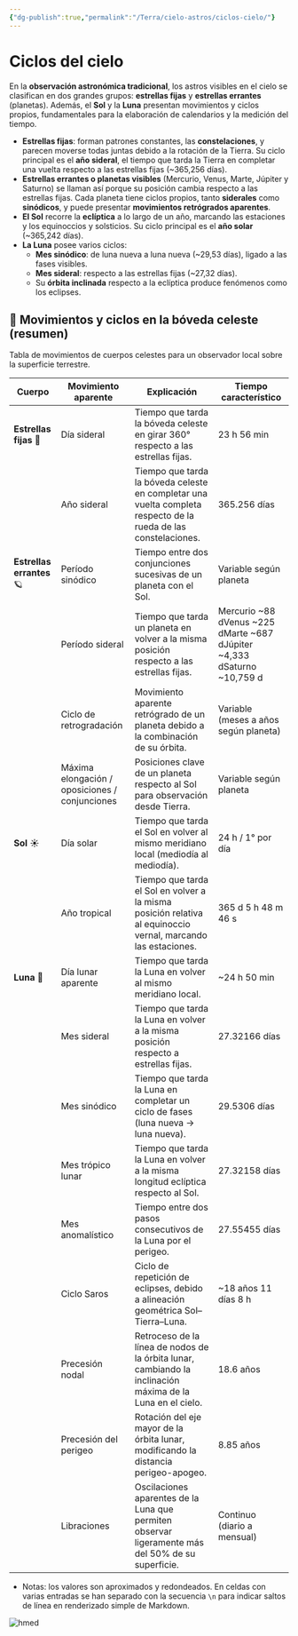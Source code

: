 ```yaml
---
{"dg-publish":true,"permalink":"/Terra/cielo-astros/ciclos-cielo/"}
---
```



# Ciclos del cielo

En la **observación astronómica tradicional**, los astros visibles en el cielo se clasifican en dos grandes grupos: **estrellas fijas** y **estrellas errantes** (planetas). Además, el **Sol** y la **Luna** presentan movimientos y ciclos propios, fundamentales para la elaboración de calendarios y la medición del tiempo.

* **Estrellas fijas**: forman patrones constantes, las **constelaciones**, y parecen moverse todas juntas debido a la rotación de la Tierra. Su ciclo principal es el **año sideral**, el tiempo que tarda la Tierra en completar una vuelta respecto a las estrellas fijas (\~365,256 días).
* **Estrellas errantes o planetas visibles** (Mercurio, Venus, Marte, Júpiter y Saturno) se llaman así porque su posición cambia respecto a las estrellas fijas. Cada planeta tiene ciclos propios, tanto **siderales** como **sinódicos**, y puede presentar **movimientos retrógrados aparentes**.
* **El Sol** recorre la **eclíptica** a lo largo de un año, marcando las estaciones y los equinoccios y solsticios. Su ciclo principal es el **año solar** (\~365,242 días).
* **La Luna** posee varios ciclos:
    * **Mes sinódico**: de luna nueva a luna nueva (\~29,53 días), ligado a las fases visibles.
    * **Mes sideral**: respecto a las estrellas fijas (\~27,32 días).
    * Su **órbita inclinada** respecto a la eclíptica produce fenómenos como los eclipses.

## 🌌 Movimientos y ciclos en la bóveda celeste (resumen)

Tabla de movimientos de cuerpos celestes para un observador local sobre la superficie terrestre.

| Cuerpo                    | Movimiento aparente                            | Explicación                                                                                                     | Tiempo característico                                                   |
| ------------------------- | ---------------------------------------------- | --------------------------------------------------------------------------------------------------------------- | ----------------------------------------------------------------------- |
| **Estrellas fijas** 🌠    | Día sideral                                    | Tiempo que tarda la bóveda celeste en girar 360° respecto a las estrellas fijas.                                | 23 h 56 min                                                             |
|                           | Año sideral                                    | Tiempo que tarda la bóveda celeste en completar una vuelta completa respecto de la rueda de las constelaciones. | 365.256 días                                                            |
| **Estrellas errantes** 🪐 | Período sinódico                               | Tiempo entre dos conjunciones sucesivas de un planeta con el Sol.                                               | Variable según planeta                                                  |
|                           | Período sideral                                | Tiempo que tarda un planeta en volver a la misma posición respecto a las estrellas fijas.                       | Mercurio ~88 dVenus ~225 dMarte ~687 dJúpiter ~4,333 dSaturno ~10,759 d |
|                           | Ciclo de retrogradación                        | Movimiento aparente retrógrado de un planeta debido a la combinación de su órbita.                              | Variable (meses a años según planeta)                                   |
|                           | Máxima elongación / oposiciones / conjunciones | Posiciones clave de un planeta respecto al Sol para observación desde Tierra.                                   | Variable según planeta                                                  |
| **Sol** ☀️                | Día solar                                      | Tiempo que tarda el Sol en volver al mismo meridiano local (mediodía al mediodía).                              | 24 h / 1° por día                                                       |
|                           | Año tropical                                   | Tiempo que tarda el Sol en volver a la misma posición relativa al equinoccio vernal, marcando las estaciones.   | 365 d 5 h 48 m 46 s                                                     |
| **Luna** 🌙               | Día lunar aparente                             | Tiempo que tarda la Luna en volver al mismo meridiano local.                                                    | ~24 h 50 min                                                            |
|                           | Mes sideral                                    | Tiempo que tarda la Luna en volver a la misma posición respecto a estrellas fijas.                              | 27.32166 días                                                           |
|                           | Mes sinódico                                   | Tiempo que tarda la Luna en completar un ciclo de fases (luna nueva → luna nueva).                              | 29.5306 días                                                            |
|                           | Mes trópico lunar                              | Tiempo que tarda la Luna en volver a la misma longitud eclíptica respecto al Sol.                               | 27.32158 días                                                           |
|                           | Mes anomalístico                               | Tiempo entre dos pasos consecutivos de la Luna por el perigeo.                                                  | 27.55455 días                                                           |
|                           | Ciclo Saros                                    | Ciclo de repetición de eclipses, debido a alineación geométrica Sol–Tierra–Luna.                                | ~18 años 11 días 8 h                                                    |
|                           | Precesión nodal                                | Retroceso de la línea de nodos de la órbita lunar, cambiando la inclinación máxima de la Luna en el cielo.      | 18.6 años                                                               |
|                           | Precesión del perigeo                          | Rotación del eje mayor de la órbita lunar, modificando la distancia perigeo-apogeo.                             | 8.85 años                                                               |
|                           | Libraciones                                    | Oscilaciones aparentes de la Luna que permiten observar ligeramente más del 50% de su superficie.               | Continuo (diario a mensual)                                             |
* Notas: los valores son aproximados y redondeados. En celdas con varias entradas se han separado con la secuencia `\n` para indicar saltos de línea en renderizado simple de Markdown.

![hmed](https://i.imgur.com/VW6Grtv.jpeg)
